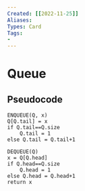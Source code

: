 ```yaml
---
Created: [[2022-11-25]]
Aliases: 
Types: Card
Tags: 
- 
---
```

# Queue
## Pseudocode
```Pseudocode
ENQUEUE(Q, x)
Q[Q.tail] = x
if Q.tail==Q.size
	Q.tail = 1
else Q.tail = Q.tail+1

DEQUEUE(Q)
x = Q[Q.head]
if Q.head==Q.size
	Q.head = 1
else Q.head = Q.head+1
return x
```